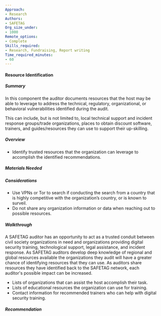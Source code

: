 ```yaml
---
Approach:
- Research
Authors:
- SAFETAG
Org_size_under:
- 1000
Remote_options:
- Complete
Skills_required:
- Research, Fundraising, Report writing
Time_required_minutes:
- 60
---
```


#### Resource Identification

##### Summary
In this component the auditor documents resources that the host may be able to leverage to address the technical, regulatory, organizational, or behavioral vulnerabilities identified during the audit.

This can include, but is not limited to, local technical support and incident response groups/trade organizations, places to obtain discount software, trainers, and guides/resources they can use to support their up-skilling.

##### Overview
  * Identify trusted resources that the organization can leverage to accomplish the identified recommendations.

##### Materials Needed

##### Considerations

  * Use VPNs or Tor to search if conducting the search from a country that is highly competitive with the organization’s country, or is known to surveil.
  * Do not share any organization information or data when reaching out to possible resources.

##### Walkthrough

A SAFETAG auditor has an opportunity to act as a trusted conduit between civil society organizations in need and organizations providing digital security training, technological support, legal assistance, and incident response. As SAFETAG auditors develop deep knowledge of regional and global resources available the organizations they audit will have a greater chance of identifying resources that they can use. As auditors share resources they have identified back to the SAFETAG network, each auditor's possible impact can be increased.

  * Lists of organizations that can assist the host accomplish their task.
  * Lists of educational resources the organization can use for training.
  * Contact information for recommended trainers who can help with digital security training.

##### Recommendation
